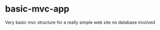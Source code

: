 basic-mvc-app
=============
Very basic mvc structure for a really simple web site
no database involved